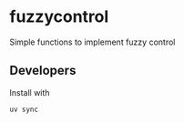 # fuzzycontrol
Simple functions to implement fuzzy control 

## Developers

Install with

```
uv sync
```
